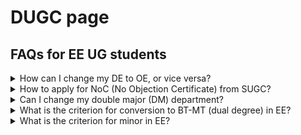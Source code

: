 # DUGC page
## FAQs for EE UG students

<details>
  <summary>How can I change my DE to OE, or vice versa?</summary>

  Register courses according to the course template. All corrections in the course type will be taken care of at the time of graduation as per the course template.
</details>

<!-- ### How can I change my DE to OE, or vice versa?
  Register courses according to the course template. All corrections in the course type will be taken care of at the time of graduation as per the course template. -->

<details>
  <summary>How to apply for NoC (No Objection Certificate) from SUGC?</summary>

  SUGC has its own format for NOC in summer and winter vacation. In this regard if you want a NOC letter then kindly provide below documents:

  1. Copy of Advertisement/Notification 
  2. Receipt of Rs. 50/-
  3. Internship Form (DoAA office)
  4. Internship Form (DoIR office)- This form is only applicable if your Internship is scheduled abroad.

  You may deposit fee amount in below account:

  - Bank name:STATE BANK OF INDIA
  - Bank branch: IIT KANPUR
  - Bank A/c No.: 35973361835
  - Bank Swift code: SBININBB499
  - Beneficiary code: SBIN0001161
  - Beneficiary name: Registrar, IIT Kanpur
</details>

<!-- ### How to apply for NoC (No Objection Certificate) from SUGC?

SUGC has its own format for NOC in summer and winter vacation. In this regard if you want a NOC letter then kindly provide below documents:

1. Copy of Advertisement/Notification 
2. Receipt of Rs. 50/-
3. Internship Form (DoAA office)
4. Internship Form (DoIR office)- This form is only applicable if your Internship is scheduled abroad.

You may deposit fee amount in below account:

- Bank name:STATE BANK OF INDIA
- Bank branch: IIT KANPUR
- Bank A/c No.: 35973361835
- Bank Swift code: SBININBB499
- Beneficiary code: SBIN0001161
- Beneficiary name: Registrar, IIT Kanpur -->

<details>
  <summary>Can I change my double major (DM) department?</summary>

  1. To apply again for DM in 7th semester, you have to drop the currently allotted Double Major from current department.
  2. After dropping Double Major programme, it may be difficult to get DM in any other department.
  3. In case you change your mind after dropping Double Major from current deparment and want to return back, then this may not be possible.

  If you understand above points well, you may request for drop by sending a mail to DUGC conveners of both the departments (current and the new).
</details>

<details>
  <summary>What is the criterion for conversion to BT-MT (dual degree) in EE?</summary>

  - CPI>7.5: Direct Conversion
  - 7.0 < CPI < 7.5 : Thesis supervisor Recommendation is required
  - CPI < 7.0: Reject
</details>

<details>
  <summary>What is the criterion for minor in EE?</summary>
  
  - CPI > 8.0: Accept
  - CPI < 8.0: Reject
</details>

